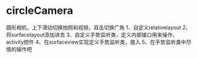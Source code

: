 # circleCamera
圆形相机，上下滑动切换拍照和视频，双击切换广角
1、自定义relativelayout
2、将surfacelayout添加进去
3、自定义手势监听类，定义内部接口用来操作，activity控件
4、在surfaceview实现定义手势监听类，接入
5、在手势监听类中尽情的操作吧

